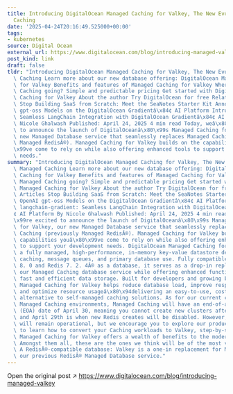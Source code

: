 ```yaml
---
title: Introducing DigitalOcean Managed Caching for Valkey, The New Evolution of Managed
  Caching
date: '2025-04-24T20:16:49.525000+00:00'
tags:
- kubernetes
source: Digital Ocean
external_url: https://www.digitalocean.com/blog/introducing-managed-valkey
post_kind: link
draft: false
tldr: "Introducing DigitalOcean Managed Caching for Valkey, The New Evolution of Managed\
  \ Caching Learn more about our new database offering: DigitalOcean Managed Caching\
  \ for Valkey Benefits and features of Managed Caching for Valkey Where is Managed\
  \ Caching going? Simple and predictable pricing Get started with DigitalOcean Managed\
  \ Caching for Valkey About the author Try DigitalOcean for free Related Articles\
  \ Stop Building SaaS from Scratch: Meet the SeaNotes Starter Kit Announcing OpenAI\
  \ gpt-oss Models on the DigitalOcean Gradientâ\x84¢ AI Platform Introducing langchain-gradient:\
  \ Seamless LangChain Integration with DigitalOcean Gradientâ\x84¢ AI Platform By\
  \ Nicole Ghalwash Published: April 24, 2025 4 min read Today, weâ\x80\x99re excited\
  \ to announce the launch of DigitalOceanâ\x80\x99s Managed Caching for Valkey, our\
  \ new Managed Database service that seamlessly replaces Managed Caching (previously\
  \ Managed RedisÂ®). Managed Caching for Valkey builds on the capabilities youâ\x80\
  \x99ve come to rely on while also offering enhanced tools to support your development\
  \ needs."
summary: "Introducing DigitalOcean Managed Caching for Valkey, The New Evolution of\
  \ Managed Caching Learn more about our new database offering: DigitalOcean Managed\
  \ Caching for Valkey Benefits and features of Managed Caching for Valkey Where is\
  \ Managed Caching going? Simple and predictable pricing Get started with DigitalOcean\
  \ Managed Caching for Valkey About the author Try DigitalOcean for free Related\
  \ Articles Stop Building SaaS from Scratch: Meet the SeaNotes Starter Kit Announcing\
  \ OpenAI gpt-oss Models on the DigitalOcean Gradientâ\x84¢ AI Platform Introducing\
  \ langchain-gradient: Seamless LangChain Integration with DigitalOcean Gradientâ\x84\
  ¢ AI Platform By Nicole Ghalwash Published: April 24, 2025 4 min read Today, weâ\x80\
  \x99re excited to announce the launch of DigitalOceanâ\x80\x99s Managed Caching\
  \ for Valkey, our new Managed Database service that seamlessly replaces Managed\
  \ Caching (previously Managed RedisÂ®). Managed Caching for Valkey builds on the\
  \ capabilities youâ\x80\x99ve come to rely on while also offering enhanced tools\
  \ to support your development needs. DigitalOcean Managed Caching for Valkey is\
  \ a fully managed, high-performance, in-memory key-value datastore designed for\
  \ caching, message queues, and primary database use. Fully compatible with Valkey\
  \ 8. 0 and Redis 7. 2. 4Â® as a database, it serves as a drop-in replacement for\
  \ our Managed Caching database service while offering enhanced functionality for\
  \ fast and efficient data storage. Built for developers and growing businesses,\
  \ Managed Caching for Valkey helps reduce database load, improve response times,\
  \ and optimize resource usageâ\x80\x94delivering an easy-to-use, cost-effective\
  \ alternative to self-managed caching solutions. As for our current customers with\
  \ Managed Caching environments, Managed Caching will have an end-of-availability\
  \ (EOA) date of April 30, meaning you cannot create new clusters after this date,\
  \ and April 29th is when new Redis creates will be disabled. However, existing clusters\
  \ will remain operational, but we encourage you to explore our product documentation\
  \ to learn how to convert your Caching workloads to Valkey, step-by-step. DigitalOcean\
  \ Managed Caching for Valkey offers a wealth of benefits to the modern-day developer.\
  \ Amongst them all, these are the ones we think will be of the most value to you:\
  \ A RedisÂ®-compatible database: Valkey is a one-in replacement for Managed Caching,\
  \ our previous RedisÂ® Managed Database service."
---
```

Open the original post ↗ https://www.digitalocean.com/blog/introducing-managed-valkey
